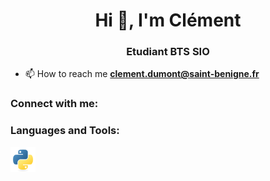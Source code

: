 <h1 align="center">Hi 👋, I'm Clément</h1>
<h3 align="center">Etudiant BTS SIO</h3>

- 📫 How to reach me **clement.dumont@saint-benigne.fr**

<h3 align="left">Connect with me:</h3>
<p align="left">
</p>

<h3 align="left">Languages and Tools:</h3>
<p align="left"> <a href="https://www.python.org" target="_blank" rel="noreferrer"> <img src="https://raw.githubusercontent.com/devicons/devicon/master/icons/python/python-original.svg" alt="python" width="40" height="40"/> </a> </p>
